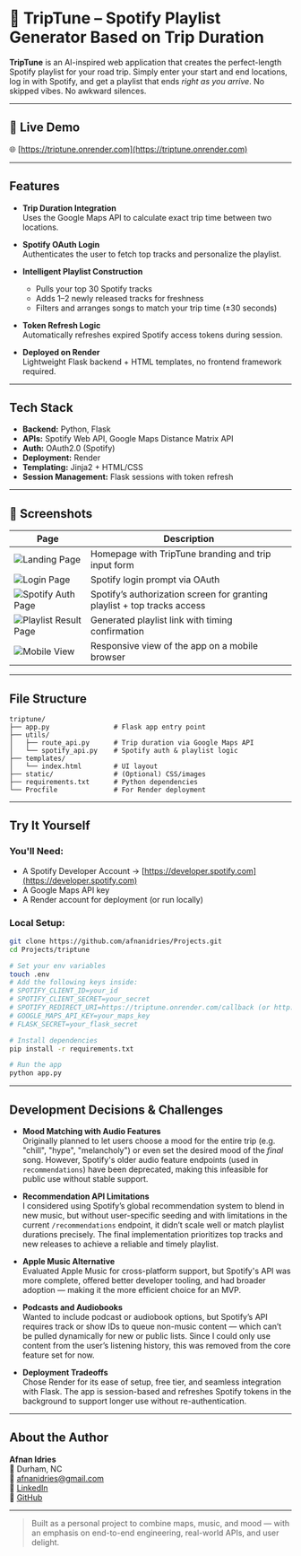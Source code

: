 # 🎵 TripTune – Spotify Playlist Generator Based on Trip Duration

**TripTune** is an AI-inspired web application that creates the perfect-length Spotify playlist for your road trip. Simply enter your start and end locations, log in with Spotify, and get a playlist that ends *right as you arrive*. No skipped vibes. No awkward silences.

---

## 🚀 Live Demo  
🌐 [https://triptune.onrender.com](https://triptune.onrender.com)

---

## Features

- **Trip Duration Integration**  
  Uses the Google Maps API to calculate exact trip time between two locations.

- **Spotify OAuth Login**  
  Authenticates the user to fetch top tracks and personalize the playlist.

- **Intelligent Playlist Construction**  
  - Pulls your top 30 Spotify tracks  
  - Adds 1–2 newly released tracks for freshness  
  - Filters and arranges songs to match your trip time (±30 seconds)

- **Token Refresh Logic**  
  Automatically refreshes expired Spotify access tokens during session.

- **Deployed on Render**  
  Lightweight Flask backend + HTML templates, no frontend framework required.

---

## Tech Stack

- **Backend:** Python, Flask  
- **APIs:** Spotify Web API, Google Maps Distance Matrix API  
- **Auth:** OAuth2.0 (Spotify)  
- **Deployment:** Render  
- **Templating:** Jinja2 + HTML/CSS  
- **Session Management:** Flask sessions with token refresh

---

## 📸 Screenshots

| Page                              | Description                                                             |
|-----------------------------------|-------------------------------------------------------------------------|
| ![Landing Page](screenshots/landing-page.png)     | Homepage with TripTune branding and trip input form                    |
| ![Login Page](screenshots/login-page.png)         | Spotify login prompt via OAuth                                         |
| ![Spotify Auth Page](screenshots/spotify-auth.png)| Spotify’s authorization screen for granting playlist + top tracks access |
| ![Playlist Result Page](screenshots/playlist-result.png) | Generated playlist link with timing confirmation                      |
| ![Mobile View](screenshots/mobile-view.png)       | Responsive view of the app on a mobile browser                         |

---

## File Structure

```
triptune/
├── app.py                # Flask app entry point
├── utils/
│   ├── route_api.py      # Trip duration via Google Maps API
│   └── spotify_api.py    # Spotify auth & playlist logic
├── templates/
│   └── index.html        # UI layout
├── static/               # (Optional) CSS/images
├── requirements.txt      # Python dependencies
└── Procfile              # For Render deployment
```

---

## Try It Yourself

### You'll Need:
- A Spotify Developer Account → [https://developer.spotify.com](https://developer.spotify.com)
- A Google Maps API key
- A Render account for deployment (or run locally)

### Local Setup:
```bash
git clone https://github.com/afnanidries/Projects.git
cd Projects/triptune

# Set your env variables
touch .env
# Add the following keys inside:
# SPOTIFY_CLIENT_ID=your_id
# SPOTIFY_CLIENT_SECRET=your_secret
# SPOTIFY_REDIRECT_URI=https://triptune.onrender.com/callback (or http://localhost:5000/callback)
# GOOGLE_MAPS_API_KEY=your_maps_key
# FLASK_SECRET=your_flask_secret

# Install dependencies
pip install -r requirements.txt

# Run the app
python app.py
```

---

## Development Decisions & Challenges

- **Mood Matching with Audio Features**  
  Originally planned to let users choose a mood for the entire trip (e.g. "chill", "hype", "melancholy") or even set the desired mood of the *final* song. However, Spotify's older audio feature endpoints (used in `recommendations`) have been deprecated, making this infeasible for public use without stable support.

- **Recommendation API Limitations**  
  I considered using Spotify’s global recommendation system to blend in new music, but without user-specific seeding and with limitations in the current `/recommendations` endpoint, it didn’t scale well or match playlist durations precisely. The final implementation prioritizes top tracks and new releases to achieve a reliable and timely playlist.

- **Apple Music Alternative**  
  Evaluated Apple Music for cross-platform support, but Spotify's API was more complete, offered better developer tooling, and had broader adoption — making it the more efficient choice for an MVP.

- **Podcasts and Audiobooks**  
  Wanted to include podcast or audiobook options, but Spotify’s API requires track or show IDs to queue non-music content — which can’t be pulled dynamically for new or public lists. Since I could only use content from the user’s listening history, this was removed from the core feature set for now.

- **Deployment Tradeoffs**  
  Chose Render for its ease of setup, free tier, and seamless integration with Flask. The app is session-based and refreshes Spotify tokens in the background to support longer use without re-authentication.

---

## About the Author

**Afnan Idries**  
📍 Durham, NC  
📧 afnanidries@gmail.com  
🔗 [LinkedIn](https://linkedin.com/in/afnanidries)  
🔗 [GitHub](https://github.com/afnanidries)

---

> Built as a personal project to combine maps, music, and mood — with an emphasis on end-to-end engineering, real-world APIs, and user delight.
